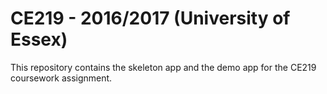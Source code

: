 # CE219 - 2016/2017 (University of Essex)

This repository contains the skeleton app and the demo app for the CE219
coursework assignment.
